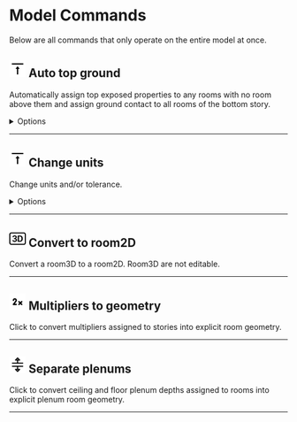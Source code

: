 # Model Commands

Below are all commands that only operate on the entire model at once.

## <img src="images/auto-top-ground.svg" width="30" height="30"> Auto top ground

Automatically assign top exposed properties to any rooms with no room above them and assign ground contact to all rooms of the bottom story.

<details>

<summary>Options</summary>

**Basement Count**

  A positive integer to set the number of unique Stories on Building to make into basements. Setting this to a positive number will cause some walls to be set to underground and the floors of more rooms to be set to ground

</details>

---

## <img src="images/auto-top-ground.svg" width="30" height="30"> Change units

Change units and/or tolerance.

<details>

<summary>Options</summary>

**Units**

  Units to apply

**Angle Tolerance**

  Angle tolerance to apply

**Tolerance**

  Tolerance to apply

**Reset Coordinate System**

  Select to have this command reset the origin of the coordinate system in which the model exists to the lower left corner of the bounding box around the model. Useful when the model lies very far from the origin.

</details>

---

## <img src="images/convert-to-room2d.svg" width="30" height="30"> Convert to room2D

Convert a room3D to a room2D. Room3D are not editable.

---

## <img src="images/multipliers-to-geo.svg" width="30" height="30"> Multipliers to geometry

Click to convert multipliers assigned to stories into explicit room geometry.

---

## <img src="images/separate-plenums.svg" width="30" height="30"> Separate plenums

Click to convert ceiling and floor plenum depths assigned to rooms into explicit plenum room geometry.

---
